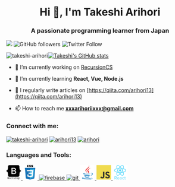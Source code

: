 <h1 align="center">Hi 👋, I'm Takeshi Arihori</h1>
<h3 align="center">A passionate programming learner from Japan</h3>  

![](https://komarev.com/ghpvc/?username=takeshi-arihori&style=flat-square)
![GitHub followers](https://img.shields.io/github/followers/takeshi-arihori?style=social)
![Twitter Follow](https://img.shields.io/twitter/follow/arihori13)


<p><img align="left" src="https://github-readme-stats.vercel.app/api/top-langs?username=takeshi-arihori&show_icons=true&locale=en&layout=compact" alt="takeshi-arihori" /></p>

[![Takeshi's GitHub stats](https://github-readme-stats.vercel.app/api?username=takeshi-arihori)](https://github.com/takeshi-arihori/github-readme-stats)


- 🔭 I’m currently working on [RecursionCS](https://recursionist.io/users/arihori13)

- 🌱 I’m currently learning **React, Vue, Node.js**

- 📝 I regularly write articles on [https://qiita.com/arihori13](https://qiita.com/arihori13)

- 📫 How to reach me **xxxarihoriixxx@gmail.com**

<h3 align="left">Connect with me:</h3>
<p align="left">
<a href="https://codepen.io/takeshi-arihori" target="blank"><img align="center" src="https://raw.githubusercontent.com/rahuldkjain/github-profile-readme-generator/master/src/images/icons/Social/codepen.svg" alt="takeshi-arihori" height="30" width="40" /></a>
<a href="https://twitter.com/arihori13" target="blank"><img align="center" src="https://raw.githubusercontent.com/rahuldkjain/github-profile-readme-generator/master/src/images/icons/Social/twitter.svg" alt="arihori13" height="30" width="40" /></a>
<a href="https://linkedin.com/in/arihori" target="blank"><img align="center" src="https://raw.githubusercontent.com/rahuldkjain/github-profile-readme-generator/master/src/images/icons/Social/linked-in-alt.svg" alt="arihori" height="30" width="40" /></a>
</p>
</p>

<h3 align="left">Languages and Tools:</h3>
<p align="left"> <a href="https://getbootstrap.com" target="_blank" rel="noreferrer"> <img src="https://raw.githubusercontent.com/devicons/devicon/master/icons/bootstrap/bootstrap-plain-wordmark.svg" alt="bootstrap" width="40" height="40"/> </a> <a href="https://www.w3schools.com/css/" target="_blank" rel="noreferrer"> <img src="https://raw.githubusercontent.com/devicons/devicon/master/icons/css3/css3-original-wordmark.svg" alt="css3" width="40" height="40"/> </a> <a href="https://firebase.google.com/" target="_blank" rel="noreferrer"> <img src="https://www.vectorlogo.zone/logos/firebase/firebase-icon.svg" alt="firebase" width="40" height="40"/> </a> <a href="https://git-scm.com/" target="_blank" rel="noreferrer"> <img src="https://www.vectorlogo.zone/logos/git-scm/git-scm-icon.svg" alt="git" width="40" height="40"/> </a> <a href="https://www.java.com" target="_blank" rel="noreferrer"> <img src="https://raw.githubusercontent.com/devicons/devicon/master/icons/java/java-original.svg" alt="java" width="40" height="40"/> </a> <a href="https://developer.mozilla.org/en-US/docs/Web/JavaScript" target="_blank" rel="noreferrer"> <img src="https://raw.githubusercontent.com/devicons/devicon/master/icons/javascript/javascript-original.svg" alt="javascript" width="40" height="40"/> </a> <a href="https://reactjs.org/" target="_blank" rel="noreferrer"> <img src="https://raw.githubusercontent.com/devicons/devicon/master/icons/react/react-original-wordmark.svg" alt="react" width="40" height="40"/> </a> </p>

